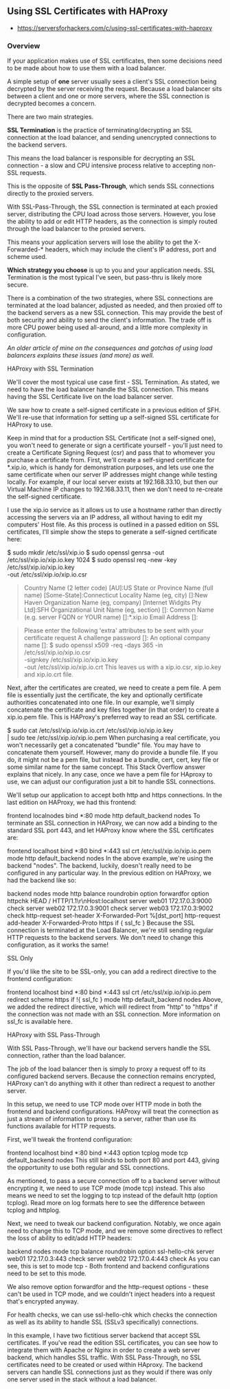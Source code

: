 ## Using SSL Certificates with HAProxy
- https://serversforhackers.com/c/using-ssl-certificates-with-haproxy

### Overview

If your application makes use of SSL certificates, then some decisions need to be made about how to use them with a load balancer.

A simple setup of **one** server usually sees a client's SSL connection being decrypted by the server receiving the request. Because a load balancer sits between a client and one or more servers, where the SSL connection is decrypted becomes a concern.

There are two main strategies.

**SSL Termination** is the practice of terminating/decrypting an SSL connection at the load balancer, and sending unencrypted connections to the backend servers.

This means the load balancer is responsible for decrypting an SSL connection - a slow and CPU intensive process relative to accepting non-SSL requests.

This is the opposite of **SSL Pass-Through**, which sends SSL connections directly to the proxied servers.

With SSL-Pass-Through, the SSL connection is terminated at each proxied server, distributing the CPU load across those servers. However, you lose the ability to add or edit HTTP headers, as the connection is simply routed through the load balancer to the proxied servers.

This means your application servers will lose the ability to get the X-Forwarded-* headers, which may include the client's IP address, port and scheme used.

**Which strategy you choose** is up to you and your application needs. SSL Termination is the most typical I've seen, but pass-thru is likely more secure.

There is a combination of the two strategies, where SSL connections are terminated at the load balancer, adjusted as needed, and then proxied off to the backend servers as a new SSL connection. This may provide the best of both security and ability to send the client's information. The trade off is more CPU power being used all-around, and a little more complexity in configuration.

  *An older article of mine on the consequences and gotchas of using load balancers explains these issues (and more) as well.*

HAProxy with SSL Termination

We'll cover the most typical use case first - SSL Termination. As stated, we need to have the load balancer handle the SSL connection. This means having the SSL Certificate live on the load balancer server.

We saw how to create a self-signed certificate in a previous edition of SFH. We'll re-use that information for setting up a self-signed SSL certificate for HAProxy to use.

Keep in mind that for a production SSL Certificate (not a self-signed one), you won't need to generate or sign a certificate yourself - you'll just need to create a Certificate Signing Request (csr) and pass that to whomever you purchase a certificate from.
First, we'll create a self-signed certificate for *.xip.io, which is handy for demonstration purposes, and lets use one the same certificate when our server IP addresses might change while testing locally. For example, if our local server exists at 192.168.33.10, but then our Virtual Machine IP changes to 192.168.33.11, then we don't need to re-create the self-signed certificate.

I use the xip.io service as it allows us to use a hostname rather than directly accessing the servers via an IP address, all without having to edit my computers' Host file.
As this process is outlined in a passed edition on SSL certificates, I'll simple show the steps to generate a self-signed certificate here:

$ sudo mkdir /etc/ssl/xip.io
$ sudo openssl genrsa -out /etc/ssl/xip.io/xip.io.key 1024
$ sudo openssl req -new -key /etc/ssl/xip.io/xip.io.key \
                   -out /etc/ssl/xip.io/xip.io.csr
> Country Name (2 letter code) [AU]:US
> State or Province Name (full name) [Some-State]:Connecticut
> Locality Name (eg, city) []:New Haven
> Organization Name (eg, company) [Internet Widgits Pty Ltd]:SFH
> Organizational Unit Name (eg, section) []:
> Common Name (e.g. server FQDN or YOUR name) []:*.xip.io
> Email Address []:

> Please enter the following 'extra' attributes to be sent with your certificate request
> A challenge password []:
> An optional company name []:
$ sudo openssl x509 -req -days 365 -in /etc/ssl/xip.io/xip.io.csr \
                    -signkey /etc/ssl/xip.io/xip.io.key \
                    -out /etc/ssl/xip.io/xip.io.crt
This leaves us with a xip.io.csr, xip.io.key and xip.io.crt file.

Next, after the certificates are created, we need to create a pem file. A pem file is essentially just the certificate, the key and optionally certificate authorities concatenated into one file. In our example, we'll simply concatenate the certificate and key files together (in that order) to create a xip.io.pem file. This is HAProxy's preferred way to read an SSL certificate.

$ sudo cat /etc/ssl/xip.io/xip.io.crt /etc/ssl/xip.io/xip.io.key \
           | sudo tee /etc/ssl/xip.io/xip.io.pem
When purchasing a real certificate, you won't necessarily get a concatenated "bundle" file. You may have to concatenate them yourself. However, many do provide a bundle file. If you do, it might not be a pem file, but instead be a bundle, cert, cert, key file or some similar name for the same concept. This Stack Overflow answer explains that nicely.
In any case, once we have a pem file for HAproxy to use, we can adjust our configuration just a bit to handle SSL connections.

We'll setup our application to accept both http and https connections. In the last edition on HAProxy, we had this frontend:

frontend localnodes
    bind *:80
    mode http
    default_backend nodes
To terminate an SSL connection in HAProxy, we can now add a binding to the standard SSL port 443, and let HAProxy know where the SSL certificates are:

frontend localhost
    bind *:80
    bind *:443 ssl crt /etc/ssl/xip.io/xip.io.pem
    mode http
    default_backend nodes
In the above example, we're using the backend "nodes". The backend, luckily, doesn't really need to be configured in any particular way. In the previous edition on HAProxy, we had the backend like so:

backend nodes
    mode http
    balance roundrobin
    option forwardfor
    option httpchk HEAD / HTTP/1.1\r\nHost:localhost
    server web01 172.17.0.3:9000 check
    server web02 172.17.0.3:9001 check
    server web03 172.17.0.3:9002 check
    http-request set-header X-Forwarded-Port %[dst_port]
    http-request add-header X-Forwarded-Proto https if { ssl_fc }
Because the SSL connection is terminated at the Load Balancer, we're still sending regular HTTP requests to the backend servers. We don't need to change this configuration, as it works the same!

SSL Only

If you'd like the site to be SSL-only, you can add a redirect directive to the frontend configuration:

frontend localhost
    bind *:80
    bind *:443 ssl crt /etc/ssl/xip.io/xip.io.pem
    redirect scheme https if !{ ssl_fc }
    mode http
    default_backend nodes
Above, we added the redirect directive, which will redirect from "http" to "https" if the connection was not made with an SSL connection. More information on ssl_fc is available here.


HAProxy with SSL Pass-Through

With SSL Pass-Through, we'll have our backend servers handle the SSL connection, rather than the load balancer.

The job of the load balancer then is simply to proxy a request off to its configured backend servers. Because the connection remains encrypted, HAProxy can't do anything with it other than redirect a request to another server.

In this setup, we need to use TCP mode over HTTP mode in both the frontend and backend configurations. HAProxy will treat the connection as just a stream of information to proxy to a server, rather than use its functions available for HTTP requests.

First, we'll tweak the frontend configuration:

frontend localhost
    bind *:80
    bind *:443
    option tcplog
    mode tcp
    default_backend nodes
This still binds to both port 80 and port 443, giving the opportunity to use both regular and SSL connections.

As mentioned, to pass a secure connection off to a backend server without encrypting it, we need to use TCP mode (mode tcp) instead. This also means we need to set the logging to tcp instead of the default http (option tcplog). Read more on log formats here to see the difference between tcplog and httplog.

Next, we need to tweak our backend configuration. Notably, we once again need to change this to TCP mode, and we remove some directives to reflect the loss of ability to edit/add HTTP headers:

backend nodes
    mode tcp
    balance roundrobin
    option ssl-hello-chk
    server web01 172.17.0.3:443 check
    server web02 172.17.0.4:443 check
As you can see, this is set to mode tcp - Both frontend and backend configurations need to be set to this mode.

We also remove option forwardfor and the http-request options - these can't be used in TCP mode, and we couldn't inject headers into a request that's encrypted anyway.

For health checks, we can use ssl-hello-chk which checks the connection as well as its ability to handle SSL (SSLv3 specifically) connections.

In this example, I have two fictitious server backend that accept SSL certificates. If you've read the edition SSL certificates, you can see how to integrate them with Apache or Nginx in order to create a web server backend, which handles SSL traffic. With SSL Pass-Through, no SSL certificates need to be created or used within HAproxy. The backend servers can handle SSL connections just as they would if there was only one server used in the stack without a load balancer.
